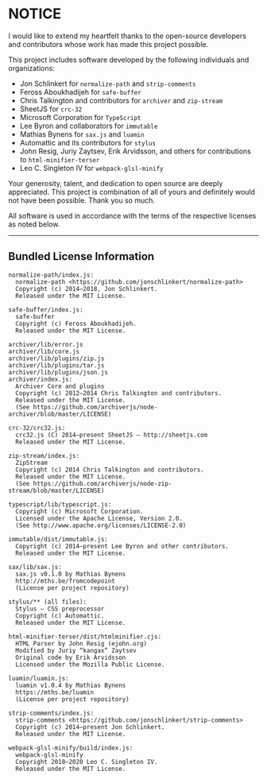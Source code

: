# NOTICE

I would like to extend my heartfelt thanks to the open-source developers and contributors whose work has made this project possible.

This project includes software developed by the following individuals and organizations:

- Jon Schlinkert for `normalize-path` and `strip-comments`
- Feross Aboukhadijeh for `safe-buffer`
- Chris Talkington and contributors for `archiver` and `zip-stream`
- SheetJS for `crc-32`
- Microsoft Corporation for `TypeScript`
- Lee Byron and collaborators for `immutable`
- Mathias Bynens for `sax.js` and `luamin`
- Automattic and its contributors for `stylus`
- John Resig, Juriy Zaytsev, Erik Arvidsson, and others for contributions to `html-minifier-terser`
- Leo C. Singleton IV for `webpack-glsl-minify`

Your generosity, talent, and dedication to open source are deeply appreciated. This project is combination of all of yours and definitely would not have been possible. Thank you so much.

All software is used in accordance with the terms of the respective licenses as noted below.

---

## Bundled License Information

```text
normalize-path/index.js:
  normalize-path <https://github.com/jonschlinkert/normalize-path>
  Copyright (c) 2014–2018, Jon Schlinkert.
  Released under the MIT License.

safe-buffer/index.js:
  safe-buffer
  Copyright (c) Feross Aboukhadijeh.
  Released under the MIT License.

archiver/lib/error.js
archiver/lib/core.js
archiver/lib/plugins/zip.js
archiver/lib/plugins/tar.js
archiver/lib/plugins/json.js
archiver/index.js:
  Archiver Core and plugins
  Copyright (c) 2012–2014 Chris Talkington and contributors.
  Released under the MIT License.  
  (See https://github.com/archiverjs/node-archiver/blob/master/LICENSE)

crc-32/crc32.js:
  crc32.js (C) 2014–present SheetJS — http://sheetjs.com
  Released under the MIT License.

zip-stream/index.js:
  ZipStream
  Copyright (c) 2014 Chris Talkington and contributors.
  Released under the MIT License.
  (See https://github.com/archiverjs/node-zip-stream/blob/master/LICENSE)

typescript/lib/typescript.js:
  Copyright (c) Microsoft Corporation.
  Licensed under the Apache License, Version 2.0.
  (See http://www.apache.org/licenses/LICENSE-2.0)

immutable/dist/immutable.js:
  Copyright (c) 2014–present Lee Byron and other contributors.
  Released under the MIT License.

sax/lib/sax.js:
  sax.js v0.1.0 by Mathias Bynens
  http://mths.be/fromcodepoint
  (License per project repository)

stylus/** (all files):
  Stylus — CSS preprocessor
  Copyright (c) Automattic.
  Released under the MIT License.

html-minifier-terser/dist/htmlminifier.cjs:
  HTML Parser by John Resig (ejohn.org)
  Modified by Juriy “kangax” Zaytsev
  Original code by Erik Arvidsson
  Licensed under the Mozilla Public License.

luamin/luamin.js:
  luamin v1.0.4 by Mathias Bynens
  https://mths.be/luamin
  (License per project repository)

strip-comments/index.js:
  strip-comments <https://github.com/jonschlinkert/strip-comments>
  Copyright (c) 2014–present Jon Schlinkert.
  Released under the MIT License.

webpack-glsl-minify/build/index.js:
  webpack-glsl-minify
  Copyright 2018–2020 Leo C. Singleton IV.
  Released under the MIT License.
